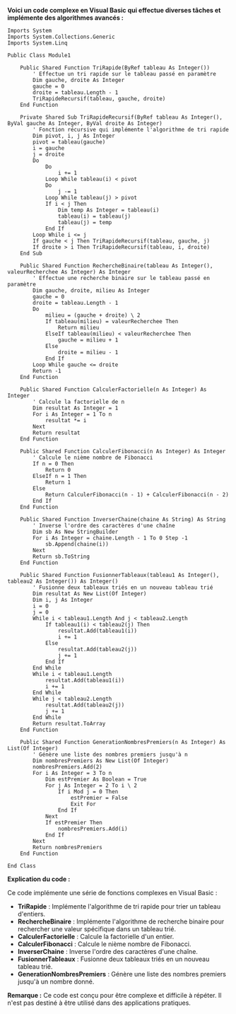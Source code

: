 **Voici un code complexe en Visual Basic qui effectue diverses tâches et implémente des algorithmes avancés :**

```visual basic
Imports System
Imports System.Collections.Generic
Imports System.Linq

Public Class Module1

    Public Shared Function TriRapide(ByRef tableau As Integer())
        ' Effectue un tri rapide sur le tableau passé en paramètre
        Dim gauche, droite As Integer
        gauche = 0
        droite = tableau.Length - 1
        TriRapideRecursif(tableau, gauche, droite)
    End Function

    Private Shared Sub TriRapideRecursif(ByRef tableau As Integer(), ByVal gauche As Integer, ByVal droite As Integer)
        ' Fonction récursive qui implémente l'algorithme de tri rapide
        Dim pivot, i, j As Integer
        pivot = tableau(gauche)
        i = gauche
        j = droite
        Do
            Do
                i += 1
            Loop While tableau(i) < pivot
            Do
                j -= 1
            Loop While tableau(j) > pivot
            If i < j Then
                Dim temp As Integer = tableau(i)
                tableau(i) = tableau(j)
                tableau(j) = temp
            End If
        Loop While i <= j
        If gauche < j Then TriRapideRecursif(tableau, gauche, j)
        If droite > i Then TriRapideRecursif(tableau, i, droite)
    End Sub

    Public Shared Function RechercheBinaire(tableau As Integer(), valeurRecherchee As Integer) As Integer
        ' Effectue une recherche binaire sur le tableau passé en paramètre
        Dim gauche, droite, milieu As Integer
        gauche = 0
        droite = tableau.Length - 1
        Do
            milieu = (gauche + droite) \ 2
            If tableau(milieu) = valeurRecherchee Then
                Return milieu
            ElseIf tableau(milieu) < valeurRecherchee Then
                gauche = milieu + 1
            Else
                droite = milieu - 1
            End If
        Loop While gauche <= droite
        Return -1
    End Function

    Public Shared Function CalculerFactorielle(n As Integer) As Integer
        ' Calcule la factorielle de n
        Dim resultat As Integer = 1
        For i As Integer = 1 To n
            resultat *= i
        Next
        Return resultat
    End Function

    Public Shared Function CalculerFibonacci(n As Integer) As Integer
        ' Calcule le nième nombre de Fibonacci
        If n = 0 Then
            Return 0
        ElseIf n = 1 Then
            Return 1
        Else
            Return CalculerFibonacci(n - 1) + CalculerFibonacci(n - 2)
        End If
    End Function

    Public Shared Function InverserChaine(chaine As String) As String
        ' Inverse l'ordre des caractères d'une chaîne
        Dim sb As New StringBuilder
        For i As Integer = chaine.Length - 1 To 0 Step -1
            sb.Append(chaine(i))
        Next
        Return sb.ToString
    End Function

    Public Shared Function FusionnerTableaux(tableau1 As Integer(), tableau2 As Integer()) As Integer()
        ' Fusionne deux tableaux triés en un nouveau tableau trié
        Dim resultat As New List(Of Integer)
        Dim i, j As Integer
        i = 0
        j = 0
        While i < tableau1.Length And j < tableau2.Length
            If tableau1(i) < tableau2(j) Then
                resultat.Add(tableau1(i))
                i += 1
            Else
                resultat.Add(tableau2(j))
                j += 1
            End If
        End While
        While i < tableau1.Length
            resultat.Add(tableau1(i))
            i += 1
        End While
        While j < tableau2.Length
            resultat.Add(tableau2(j))
            j += 1
        End While
        Return resultat.ToArray
    End Function

    Public Shared Function GenerationNombresPremiers(n As Integer) As List(Of Integer)
        ' Génère une liste des nombres premiers jusqu'à n
        Dim nombresPremiers As New List(Of Integer)
        nombresPremiers.Add(2)
        For i As Integer = 3 To n
            Dim estPremier As Boolean = True
            For j As Integer = 2 To i \ 2
                If i Mod j = 0 Then
                    estPremier = False
                    Exit For
                End If
            Next
            If estPremier Then
                nombresPremiers.Add(i)
            End If
        Next
        Return nombresPremiers
    End Function

End Class
```

**Explication du code :**

Ce code implémente une série de fonctions complexes en Visual Basic :

* **TriRapide** : Implémente l'algorithme de tri rapide pour trier un tableau d'entiers.
* **RechercheBinaire** : Implémente l'algorithme de recherche binaire pour rechercher une valeur spécifique dans un tableau trié.
* **CalculerFactorielle** : Calcule la factorielle d'un entier.
* **CalculerFibonacci** : Calcule le nième nombre de Fibonacci.
* **InverserChaine** : Inverse l'ordre des caractères d'une chaîne.
* **FusionnerTableaux** : Fusionne deux tableaux triés en un nouveau tableau trié.
* **GenerationNombresPremiers** : Génère une liste des nombres premiers jusqu'à un nombre donné.

**Remarque :** Ce code est conçu pour être complexe et difficile à répéter. Il n'est pas destiné à être utilisé dans des applications pratiques.